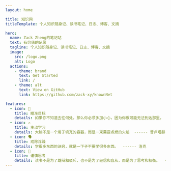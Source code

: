 ```yaml
---
layout: home

title: 知识网
titleTemplate: 个人知识随身记、读书笔记、日志、博客、文摘

hero:
  name: Zack Zheng的笔记站
  text: 有价值的记录
  tagline: 个人知识随身记、读书笔记、日志、博客、文摘
  image:
    src: /logo.png
    alt: Logo
  actions:
    - theme: brand
      text: Get Started
      link: /
    - theme: alt
      text: View on GitHub
      link: https://github.com/zack-xy/knownNet

features:
  - icon: 🫵
    title: 瞄准目标
    details: 如果你不知道去往何处，那么你必须多加小心，因为你很可能无法到达那里。  ------ 尤吉•贝拉 
  - icon: ✍️
    title: 主动学习
    details: 大脑不是一个用于填充的容器，而是一束需要点燃的火焰  ------ 普卢塔赫
  - icon: 🗣️
    title: 戒除浮躁
    details: 学很多东西的诀窍，就是一下子不要学很多东西。  ------ 洛克
  - icon: 🧠
    title: 谨慎思考
    details: 读书不是为了雄辩和驳斥，也不是为了轻信和盲从，而是为了思考和权衡。  ------ 弗兰西斯·培根
---
```

